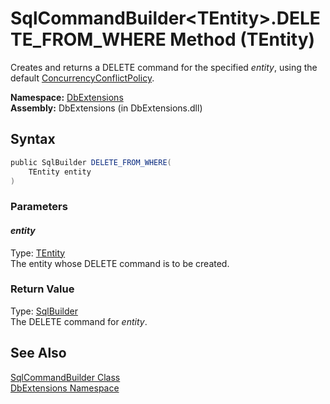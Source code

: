 SqlCommandBuilder&lt;TEntity>.DELETE_FROM_WHERE Method (TEntity)
================================================================
Creates and returns a DELETE command for the specified *entity*, using the default [ConcurrencyConflictPolicy][1].

**Namespace:** [DbExtensions][2]  
**Assembly:** DbExtensions (in DbExtensions.dll)

Syntax
------

```csharp
public SqlBuilder DELETE_FROM_WHERE(
	TEntity entity
)
```

### Parameters

#### *entity*
Type: [TEntity][3]  
The entity whose DELETE command is to be created.

### Return Value
Type: [SqlBuilder][4]  
The DELETE command for *entity*.

See Also
--------
[SqlCommandBuilder<TEntity> Class][3]  
[DbExtensions Namespace][2]  

[1]: ../ConcurrencyConflictPolicy/README.md
[2]: ../README.md
[3]: README.md
[4]: ../SqlBuilder/README.md